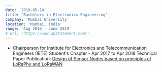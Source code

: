 ```yaml
---
date: '2019-05-14'
title: 'Bachelors in Electronics Engineering'
company: 'Mumbai University'
location: 'Mumbai, India'
range: 'Aug 2016 - June 2019'
# url: 'https://www.upstatement.com/'
---
```


- Chairperson for Institute for Electronics and Telecommunication Engineers (IETE) Student's Chapter - Apr 2017 to Apr 2018
Technical Paper Publication: 
[Design of Sensor Nodes based on principles of LoRaPhy and LoRaWAN](https://www.igi-global.com/gateway/article/247098)